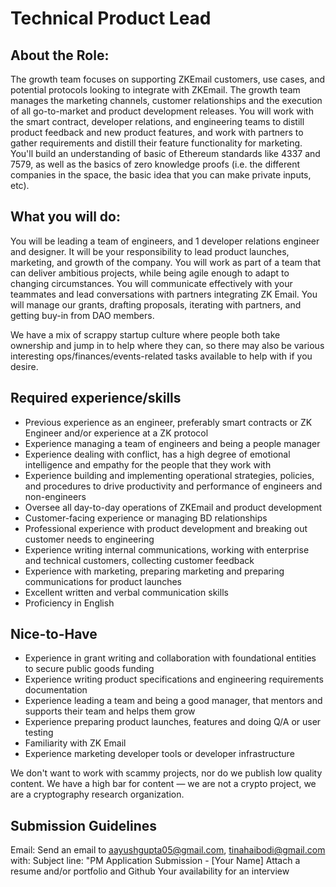 # Technical Product Lead

## About the Role:
The growth team focuses on supporting ZKEmail customers, use cases, and potential protocols looking to integrate with ZKEmail. The growth team manages the marketing channels, customer relationships and the execution of all go-to-market and product development releases. You will work with the smart contract, developer relations, and engineering teams to distill product feedback and new product features, and work with partners to gather requirements and distill their feature functionality for marketing. You'll build an understanding of basic of Ethereum standards like 4337 and 7579, as well as the basics of zero knowledge proofs (i.e. the different companies in the space, the basic idea that you can make private inputs, etc).

## What you will do:
You will be leading a team of engineers, and 1 developer relations engineer and designer. It will be your responsibility to lead product launches, marketing, and growth of the company. You will work as part of a team that can deliver ambitious projects, while being agile enough to adapt to changing circumstances. You will communicate effectively with your teammates and lead conversations with partners integrating ZK Email. You will manage our grants, drafting proposals, iterating with partners, and getting buy-in from DAO members.

We have a mix of scrappy startup culture where people both take ownership and jump in to help where they can, so there may also be various interesting ops/finances/events-related tasks available to help with if you desire.

## Required experience/skills
* Previous experience as an engineer, preferably smart contracts or ZK Engineer and/or experience at a ZK protocol
* Experience managing a team of engineers and being a people manager
* Experience dealing with conflict, has a high degree of emotional intelligence and empathy for the people that they work with
* Experience building and implementing operational strategies, policies, and procedures to drive productivity and performance of engineers and non-engineers
* Oversee all day-to-day operations of ZKEmail and product development
* Customer-facing experience or managing BD relationships
* Professional experience with product development and breaking out customer needs to engineering
* Experience writing internal communications, working with enterprise and technical customers, collecting customer feedback
* Experience with marketing, preparing marketing and preparing communications for product launches
* Excellent written and verbal communication skills
* Proficiency in English

## Nice-to-Have
* Experience in grant writing and collaboration with foundational entities to secure public goods funding
* Experience writing product specifications and engineering requirements documentation
* Experience leading a team and being a good manager, that mentors and supports their team and helps them grow
* Experience preparing product launches, features and doing Q/A or user testing
* Familiarity with ZK Email
* Experience marketing developer tools or developer infrastructure

We don't want to work with scammy projects, nor do we publish low quality content. We have a high bar for content — we are not a crypto project, we are a cryptography research organization.

## Submission Guidelines
Email: Send an email to aayushgupta05@gmail.com, tinahaibodi@gmail.com with:
Subject line: "PM Application Submission - [Your Name]
Attach a resume and/or portfolio and Github
Your availability for an interview
